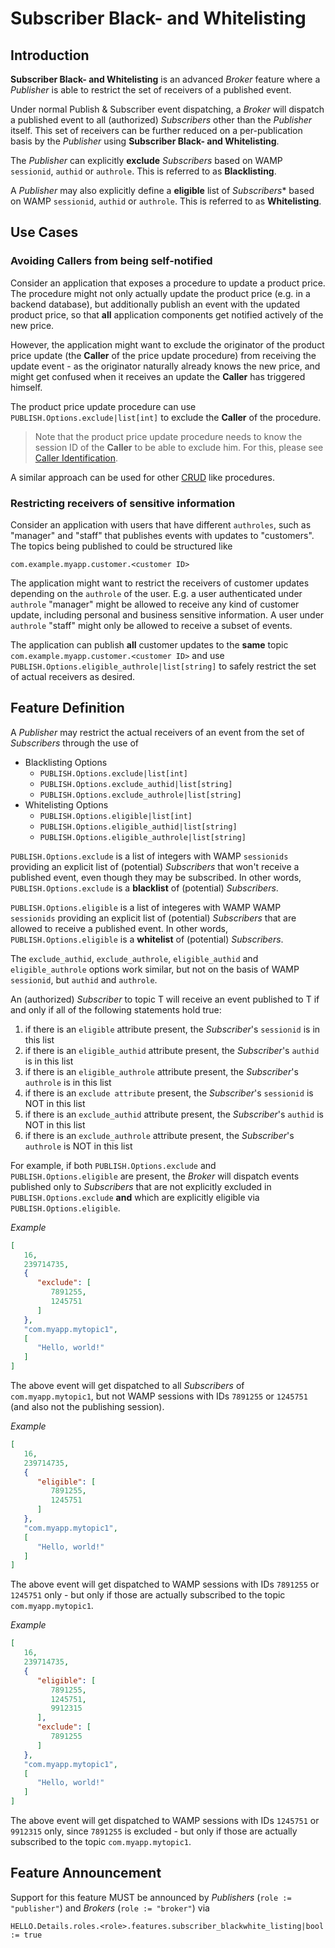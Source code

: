 # Subscriber Black- and Whitelisting

## Introduction

**Subscriber Black- and Whitelisting** is an advanced *Broker* feature where a *Publisher* is able to restrict the set of receivers of a published event.

Under normal Publish & Subscriber event dispatching, a *Broker* will dispatch a published event to all (authorized) *Subscribers* other than the *Publisher* itself. This set of receivers can be further reduced on a per-publication basis by the *Publisher* using **Subscriber Black- and Whitelisting**.

The *Publisher* can explicitly **exclude** *Subscribers* based on WAMP `sessionid`, `authid` or `authrole`. This is referred to as **Blacklisting**.

A *Publisher* may also explicitly define a **eligible** list of *Subscribers** based on WAMP `sessionid`, `authid` or `authrole`. This is referred to as **Whitelisting**.

## Use Cases

### Avoiding Callers from being self-notified

Consider an application that exposes a procedure to update a product price. The procedure might not only actually update the product price (e.g. in a backend database), but additionally publish an event with the updated product price, so that **all** application components get notified actively of the new price.

However, the application might want to exclude the originator of the product price update (the **Caller** of the price update procedure) from receiving the update event - as the originator naturally already knows the new price, and might get confused when it receives an update the **Caller** has triggered himself.

The product price update procedure can use `PUBLISH.Options.exclude|list[int]` to exclude the **Caller** of the procedure.

> Note that the product price update procedure needs to know the session ID of the **Caller** to be able to exclude him. For this, please see [Caller Identification](caller-identification.md).

A similar approach can be used for other [CRUD](https://en.wikipedia.org/wiki/Create,_read,_update_and_delete) like procedures.

### Restricting receivers of sensitive information

Consider an application with users that have different `authroles`, such as "manager" and "staff" that publishes events with updates to "customers". The topics being published to could be structured like

    com.example.myapp.customer.<customer ID>

The application might want to restrict the receivers of customer updates depending on the `authrole` of the user. E.g. a user authenticated under `authrole` "manager" might be allowed to receive any kind of customer update, including personal and business sensitive information. A user under `authrole` "staff" might only be allowed to receive a subset of events.

The application can publish **all** customer updates to the **same** topic `com.example.myapp.customer.<customer ID>` and use `PUBLISH.Options.eligible_authrole|list[string]` to safely restrict the set of actual receivers as desired.

## Feature Definition

A *Publisher* may restrict the actual receivers of an event from the set of *Subscribers* through the use of

* Blacklisting Options
   * `PUBLISH.Options.exclude|list[int]`
   * `PUBLISH.Options.exclude_authid|list[string]`
   * `PUBLISH.Options.exclude_authrole|list[string]`
* Whitelisting Options
   * `PUBLISH.Options.eligible|list[int]`
   * `PUBLISH.Options.eligible_authid|list[string]`
   * `PUBLISH.Options.eligible_authrole|list[string]`

`PUBLISH.Options.exclude` is a list of integers with WAMP `sessionids` providing an explicit list of (potential) *Subscribers* that won't receive a published event, even though they may be subscribed. In other words, `PUBLISH.Options.exclude` is a **blacklist** of (potential) *Subscribers*.

`PUBLISH.Options.eligible` is a list of integeres with WAMP WAMP `sessionids` providing an explicit list of (potential) *Subscribers* that are allowed to receive a published event. In other words, `PUBLISH.Options.eligible` is a **whitelist** of (potential) *Subscribers*.

The `exclude_authid`, `exclude_authrole`, `eligible_authid` and `eligible_authrole` options work similar, but not on the basis of WAMP `sessionid`, but `authid` and `authrole`.

An (authorized) *Subscriber* to topic T will receive an event published to T if and only if all of the following statements hold true:

1. if there is an `eligible` attribute present, the *Subscriber*'s `sessionid` is in this list
2. if there is an `eligible_authid` attribute present, the *Subscriber*'s `authid` is in this list
3. if there is an `eligible_authrole` attribute present, the *Subscriber*'s `authrole` is in this list
4. if there is an `exclude attribute` present, the *Subscriber*'s `sessionid` is NOT in this list
5. if there is an `exclude_authid` attribute present, the *Subscriber*'s `authid` is NOT in this list
6. if there is an `exclude_authrole` attribute present, the *Subscriber*'s `authrole` is NOT in this list

For example, if both `PUBLISH.Options.exclude` and `PUBLISH.Options.eligible` are present, the *Broker* will dispatch events published only to *Subscribers* that are not explicitly excluded in `PUBLISH.Options.exclude` **and** which are explicitly eligible via `PUBLISH.Options.eligible`.

*Example*

```json
[
   16,
   239714735,
   {
      "exclude": [
         7891255,
         1245751
      ]
   },
   "com.myapp.mytopic1",
   [
      "Hello, world!"
   ]
]
```

The above event will get dispatched to all *Subscribers* of `com.myapp.mytopic1`, but not WAMP sessions with IDs `7891255` or `1245751` (and also not the publishing session).

*Example*

```json
[
   16,
   239714735,
   {
      "eligible": [
         7891255,
         1245751
      ]
   },
   "com.myapp.mytopic1",
   [
      "Hello, world!"
   ]
]
```

The above event will get dispatched to WAMP sessions with IDs `7891255` or `1245751` only - but only if those are actually subscribed to the topic `com.myapp.mytopic1`.

*Example*

```json
[
   16,
   239714735,
   {
      "eligible": [
         7891255,
         1245751,
         9912315
      ],
      "exclude": [
         7891255
      ]
   },
   "com.myapp.mytopic1",
   [
      "Hello, world!"
   ]
]
```

The above event will get dispatched to WAMP sessions with IDs `1245751` or `9912315` only, since `7891255` is excluded - but only if those are actually subscribed to the topic `com.myapp.mytopic1`.

## Feature Announcement

Support for this feature MUST be announced by *Publishers* (`role := "publisher"`) and *Brokers* (`role := "broker"`) via

    HELLO.Details.roles.<role>.features.subscriber_blackwhite_listing|bool := true
